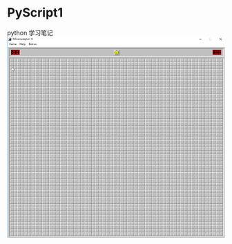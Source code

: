 # PyScript1
python 学习笔记
![image](https://github.com/993739033/PyScript1/blob/master/img_crop/gif/mineSweepGif.gif?raw=true)

